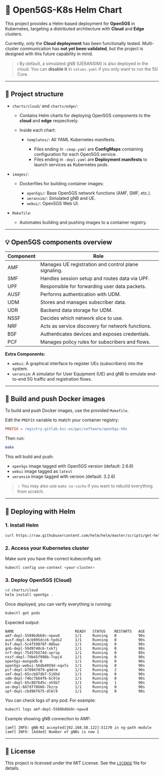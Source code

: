 # 🌌 Open5GS-K8s Helm Chart

This project provides a Helm-based deployment for **Open5GS** in Kubernetes, targeting a distributed architecture with **Cloud** and **Edge** clusters.

Currently, only the **Cloud deployment** has been functionally tested. Multi-cluster communication has **not yet been validated**, but the project is designed with this future capability in mind.

> ℹ️ By default, a simulated gNB (UERANSIM) is also deployed in the cloud. You can **disable it** in `values.yaml` if you only want to run the 5G Core.

---

## 📂 Project structure

* `charts/cloud/` and `charts/edge/`:

  * Contains Helm charts for deploying Open5GS components to the **cloud** and **edge** respectively.
  * Inside each chart:

    * `templates/`: All YAML Kubernetes manifests.

      * Files ending in `-cmap.yaml` are **ConfigMaps** containing configuration for each Open5GS service.
      * Files ending in `-depl.yaml` are **Deployment manifests** to launch services as Kubernetes pods.

* `images/`:

  * Dockerfiles for building container images:

    * `open5gs/`: Base Open5GS network functions (AMF, SMF, etc.).
    * `ueransim/`: Simulated gNB and UE.
    * `webui/`: Open5GS Web UI.

* `Makefile`:

  * Automates building and pushing images to a container registry.

---

## 💡 Open5GS components overview

| Component | Role                                                 |
| --------- | ---------------------------------------------------- |
| AMF       | Manages UE registration and control plane signaling. |
| SMF       | Handles session setup and routes data via UPF.       |
| UPF       | Responsible for forwarding user data packets.        |
| AUSF      | Performs authentication with UDM.                    |
| UDM       | Stores and manages subscriber data.                  |
| UDR       | Backend data storage for UDM.                        |
| NSSF      | Decides which network slice to use.                  |
| NRF       | Acts as service discovery for network functions.     |
| BSF       | Authenticates devices and exposes credentials.       |
| PCF       | Manages policy rules for subscribers and flows.      |

**Extra Components:**

* `webui`: A graphical interface to register UEs (subscribers) into the system.
* `ueransim`: A simulator for User Equipment (UE) and gNB to emulate end-to-end 5G traffic and registration flows.

---

## 🔧 Build and push Docker images

To build and push Docker images, use the provided `Makefile`.

Edit the `PREFIX` variable to match your container registry:

```makefile
PREFIX = registry.gitlab.bsc.es/ppc/software/open5gs-k8s
```

Then run:

```bash
make
```

This will build and push:

* `open5gs` image tagged with Open5GS version (default: 2.6.6)
* `webui` image tagged as `latest`
* `ueransim` image tagged with version (default: 3.2.6)

> 💡 You may also use `make no-cache` if you want to rebuild everything from scratch.

---

## 🚀 Deploying with Helm

### 1. Install Helm

```bash
curl https://raw.githubusercontent.com/helm/helm/master/scripts/get-helm-3 | bash
```

### 2. Access your Kubernetes cluster

Make sure you have the correct kubeconfig set:

```bash
kubectl config use-context <your-cluster>
```

### 3. Deploy Open5GS (Cloud)

```bash
cd charts/cloud
helm install open5gs .
```

Once deployed, you can verify everything is running:

```bash
kubectl get pods
```

Expected output:

```
NAME                            READY   STATUS    RESTARTS   AGE
amf-depl-5589bdbb9c-npwv8       1/1     Running   0          90s
ausf-depl-6cb995dcc6-tpds2      1/1     Running   0          90s
bsf-depl-5c4f59878f-88kws       1/1     Running   0          90s
gnb-depl-59d9748c6-txk7j        1/1     Running   0          90s
nrf-depl-75457b574d-xprvp       1/1     Running   0          89s
nssf-depl-79b45f998b-7vpj4      1/1     Running   0          90s
open5gs-mongodb-0               1/1     Running   0          90s
open5gs-webui-56db4959d-nqxfx   1/1     Running   0          90s
pcf-depl-b78947879-g4drm        1/1     Running   2          90s
smf-depl-65ccb87db7-5j6hd       1/1     Running   0          90s
udm-depl-74bc7b64f6-bc9lm       1/1     Running   0          90s
udr-depl-65c887645c-xh5b7       1/1     Running   1          90s
ue-depl-667df78666-7kzrp        1/1     Running   0          90s
upf-depl-cbd96f675-dl6l9        1/1     Running   0          90s
```

You can check logs of any pod. For example:

```bash
kubectl logs amf-depl-5589bdbb9c-npwv8
```

Example showing gNB connection to AMF:

```
[amf] INFO: gNB-N2 accepted[192.168.58.122]:51170 in ng-path module
[amf] INFO: [Added] Number of gNBs is now 1
```

---

## 🔖 License

This project is licensed under the MIT License. See the [`LICENSE`](LICENSE) file for details.
